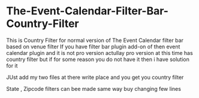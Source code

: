 # The-Event-Calendar-Filter-Bar-Country-Filter
This is Country Filter for normal version of The Event Calendar filter bar based on venue filter
If you have filter bar plugin add-on of then event calendar plugin and it is not pro version actullay pro version at this time has country filter but if for some reason you do not have it then i have solution for it 

JUst add my two files at there write place and you get you country filter 

State , Zipcode filters can bee made same way buy changing few lines
